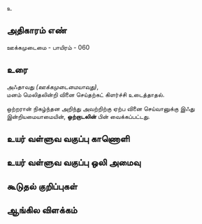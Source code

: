 உ


## அதிகாரம் எண்

ஊக்கமுடைமை - பாயிரம் - 060

## உரை

அஃதாவது _(ஊக்கமுடைமையாவது)_,  
மனம் மெலிதலின்றி வினை செய்தற்கட் கிளர்ச்சி உடைத்தாதல்.

ஒற்றரான் நிகழ்ந்தன அறிந்து அவற்றிற்கு ஏற்ப வினை செய்வானுக்கு இஃது  
இன்றியமையாமையின், **ஒற்றாடலின்** பின் வைக்கப்பட்டது.


## உயர் வள்ளுவ வகுப்பு காணொளி


## உயர் வள்ளுவ வகுப்பு ஒலி அமைவு 


## கூடுதல் குறிப்புகள்


## ஆங்கில விளக்கம்

